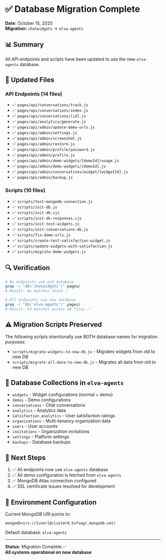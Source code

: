 # ✅ Database Migration Complete

**Date:** October 15, 2025  
**Migration:** `chatwidgets` → `elva-agents`

## 📊 Summary

All API endpoints and scripts have been updated to use the new `elva-agents` database.

## 🔄 Updated Files

### API Endpoints (14 files)
- ✅ `pages/api/conversations/track.js`
- ✅ `pages/api/conversations/index.js`
- ✅ `pages/api/conversations/[id].js`
- ✅ `pages/api/analytics/generate.js`
- ✅ `pages/api/admin/update-demo-urls.js`
- ✅ `pages/api/admin/settings.js`
- ✅ `pages/api/admin/screenshot.js`
- ✅ `pages/api/admin/restore.js`
- ✅ `pages/api/admin/profile/password.js`
- ✅ `pages/api/admin/profile.js`
- ✅ `pages/api/admin/demo-widgets/[demoId]/usage.js`
- ✅ `pages/api/admin/demo-widgets/[demoId].js`
- ✅ `pages/api/admin/conversations/widget/[widgetId].js`
- ✅ `pages/api/admin/backup.js`

### Scripts (10 files)
- ✅ `scripts/test-mongodb-connection.js`
- ✅ `scripts/init-db.js`
- ✅ `scripts/init-db.cjs`
- ✅ `scripts/init-db-responses.cjs`
- ✅ `scripts/init-test-widgets.js`
- ✅ `scripts/init-conversations-db.js`
- ✅ `scripts/fix-demo-urls.js`
- ✅ `scripts/create-test-satisfaction-widget.js`
- ✅ `scripts/update-widgets-with-satisfaction.js`
- ✅ `scripts/migrate-demo-widgets.js`

## 🔍 Verification

```bash
# No endpoints use old database
grep -r "db('chatwidgets')" pages/ 
# Result: No matches found ✅

# All endpoints use new database
grep -r "db('elva-agents')" pages/
# Result: 54 matches across 48 files ✅
```

## ⚠️ Migration Scripts Preserved

The following scripts intentionally use BOTH database names for migration purposes:
- `scripts/migrate-widgets-to-new-db.js` - Migrates widgets from old to new DB
- `scripts/migrate-all-data-to-new-db.js` - Migrates all data from old to new DB

## 🎯 Database Collections in `elva-agents`

- `widgets` - Widget configurations (normal + demo)
- `demos` - Demo configurations
- `conversations` - Chat conversations
- `analytics` - Analytics data
- `satisfaction_analytics` - User satisfaction ratings
- `organizations` - Multi-tenancy organization data
- `users` - User accounts
- `invitations` - Organization invitations
- `settings` - Platform settings
- `backups` - Database backups

## 🚀 Next Steps

1. ✅ All endpoints now use `elva-agents` database
2. ✅ All demo configuration is fetched from `elva-agents`
3. ✅ MongoDB Atlas connection configured
4. ✅ SSL certificate issues resolved for development

## 📝 Environment Configuration

Current MongoDB URI points to:
```
mongodb+srv://[user]@cluster0.5sfswgr.mongodb.net/
```

Default database: `elva-agents`

---

**Status:** Migration Complete ✅  
**All systems operational on new database**

